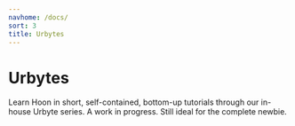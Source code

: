 ```yaml
---
navhome: /docs/
sort: 3
title: Urbytes
---
```


# Urbytes

Learn Hoon in short, self-contained, bottom-up tutorials through our in-house Urbyte series. A work in progress. Still ideal for the complete newbie.

<list/>
